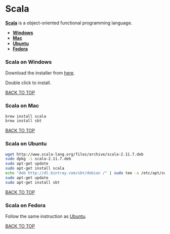 Scala
=====
[**Scala**](http://scala-lang.org) is a object-oriented functional programming language.

* [**Windows**](#scala-on-windows)
* [**Mac**](#scala-on-mac)
* [**Ubuntu**](#scala-on-ubuntu)
* [**Fedora**](#scala-on-fedora)

### Scala on Windows
Download the installer from [here](http://www.scala-lang.org/files/archive/scala-2.11.7.msi).

Double click to install.

[BACK TO TOP](https://github.com/ctrl-alt-del/devenv)


### Scala on Mac
```sh
brew install scala
brew install sbt
```
[BACK TO TOP](https://github.com/ctrl-alt-del/devenv)


### Scala on Ubuntu
```sh
wget http://www.scala-lang.org/files/archive/scala-2.11.7.deb
sudo dpkg -i scala-2.11.7.deb
sudo apt-get update
sudo apt-get install scala
echo "deb http://dl.bintray.com/sbt/debian /" | sudo tee -a /etc/apt/sources.list.d/sbt.list
sudo apt-get update
sudo apt-get install sbt
```
[BACK TO TOP](https://github.com/ctrl-alt-del/devenv)


### Scala on Fedora
Follow the same instruction as [Ubuntu](#scala-on-ubuntu).

[BACK TO TOP](https://github.com/ctrl-alt-del/devenv)
